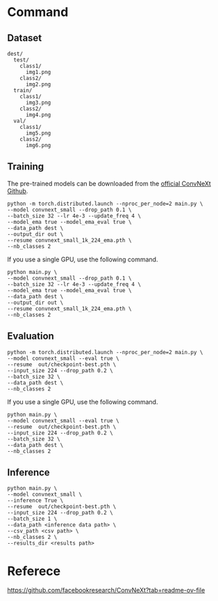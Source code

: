 # Command

## Dataset

```
dest/
  test/
    class1/
      img1.png
    class2/
      img2.png
  train/
    class1/
      img3.png
    class2/
      img4.png
  val/
    class1/
      img5.png
    class2/
      img6.png
```

## Training

The pre-trained models can be downloaded from the [official ConvNeXt Github](https://github.com/facebookresearch/ConvNeXt?tab=readme-ov-file).

```
python -m torch.distributed.launch --nproc_per_node=2 main.py \
--model convnext_small --drop_path 0.1 \
--batch_size 32 --lr 4e-3 --update_freq 4 \
--model_ema true --model_ema_eval true \
--data_path dest \
--output_dir out \
--resume convnext_small_1k_224_ema.pth \
--nb_classes 2
```

If you use a single GPU, use the following command.

```
python main.py \
--model convnext_small --drop_path 0.1 \
--batch_size 32 --lr 4e-3 --update_freq 4 \
--model_ema true --model_ema_eval true \
--data_path dest \
--output_dir out \
--resume convnext_small_1k_224_ema.pth \
--nb_classes 2
```

## Evaluation

```
python -m torch.distributed.launch --nproc_per_node=2 main.py \
--model convnext_small --eval true \
--resume  out/checkpoint-best.pth \
--input_size 224 --drop_path 0.2 \
--batch_size 32 \
--data_path dest \
--nb_classes 2
```

If you use a single GPU, use the following command.
```
python main.py \
--model convnext_small --eval true \
--resume  out/checkpoint-best.pth \
--input_size 224 --drop_path 0.2 \
--batch_size 32 \
--data_path dest \
--nb_classes 2
```

## Inference

```
python main.py \
--model convnext_small \
--inference True \
--resume  out/checkpoint-best.pth \
--input_size 224 --drop_path 0.2 \
--batch_size 1 \
--data_path <inference data path> \
--csv_path <csv path> \
--nb_classes 2 \
--results_dir <results path>
```

# Referece
https://github.com/facebookresearch/ConvNeXt?tab=readme-ov-file

